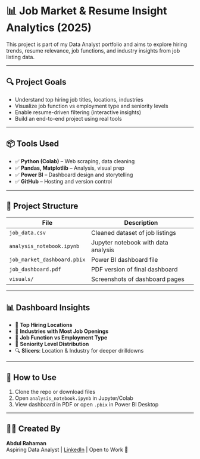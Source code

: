 # 📊 Job Market & Resume Insight Analytics (2025)

This project is part of my Data Analyst portfolio and aims to explore hiring trends, resume relevance, job functions, and industry insights from job listing data.

---

## 🔍 Project Goals

- Understand top hiring job titles, locations, industries
- Visualize job function vs employment type and seniority levels
- Enable resume-driven filtering (interactive insights)
- Build an end-to-end project using real tools

---

## 📦 Tools Used

- ✅ **Python (Colab)** – Web scraping, data cleaning
- ✅ **Pandas, Matplotlib** – Analysis, visual prep
- ✅ **Power BI** – Dashboard design and storytelling
- ✅ **GitHub** – Hosting and version control

---

## 📁 Project Structure

| File | Description |
|------|-------------|
| `job_data.csv` | Cleaned dataset of job listings |
| `analysis_notebook.ipynb` | Jupyter notebook with data analysis |
| `job_market_dashboard.pbix` | Power BI dashboard file |
| `job_dashboard.pdf` | PDF version of final dashboard |
| `visuals/` | Screenshots of dashboard pages |

---

## 📊 Dashboard Insights

- 📍 **Top Hiring Locations**
- 🏢 **Industries with Most Job Openings**
- 🧠 **Job Function vs Employment Type**
- 🎯 **Seniority Level Distribution**
- 🔍 **Slicers**: Location & Industry for deeper drilldowns

---

## 🚀 How to Use

1. Clone the repo or download files
2. Open `analysis_notebook.ipynb` in Jupyter/Colab
3. View dashboard in PDF or open `.pbix` in Power BI Desktop

---

## 🙋‍♂️ Created By

**Abdul Rahaman**  
Aspiring Data Analyst | [LinkedIn](www.linkedin.com/in/abdul-rahaman-14b183320) | Open to Work 💼
